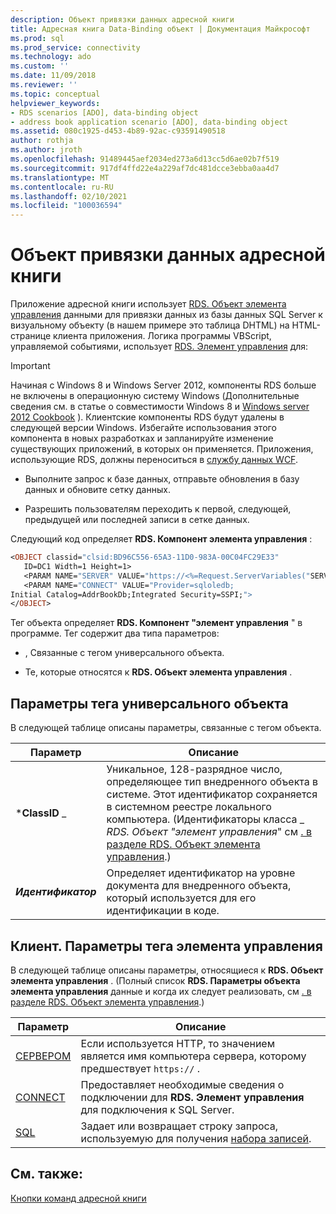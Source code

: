 ```yaml
---
description: Объект привязки данных адресной книги
title: Адресная книга Data-Binding объект | Документация Майкрософт
ms.prod: sql
ms.prod_service: connectivity
ms.technology: ado
ms.custom: ''
ms.date: 11/09/2018
ms.reviewer: ''
ms.topic: conceptual
helpviewer_keywords:
- RDS scenarios [ADO], data-binding object
- address book application scenario [ADO], data-binding object
ms.assetid: 080c1925-d453-4b89-92ac-c93591490518
author: rothja
ms.author: jroth
ms.openlocfilehash: 91489445aef2034ed273a6d13cc5d6ae02b7f519
ms.sourcegitcommit: 917df4ffd22e4a229af7dc481dcce3ebba0aa4d7
ms.translationtype: MT
ms.contentlocale: ru-RU
ms.lasthandoff: 02/10/2021
ms.locfileid: "100036594"
---
```

# <a name="address-book-data-binding-object"></a>Объект привязки данных адресной книги
Приложение адресной книги использует [RDS. Объект элемента управления](../../reference/rds-api/datacontrol-object-rds.md) данными для привязки данных из базы данных SQL Server к визуальному объекту (в нашем примере это таблица DHTML) на HTML-странице клиента приложения. Логика программы VBScript, управляемой событиями, использует [RDS. Элемент управления](../../reference/rds-api/datacontrol-object-rds.md) для:  
  
> [!IMPORTANT]
>  Начиная с Windows 8 и Windows Server 2012, компоненты RDS больше не включены в операционную систему Windows (Дополнительные сведения см. в статье о совместимости Windows 8 и [Windows server 2012 Cookbook](https://www.microsoft.com/download/details.aspx?id=27416) ). Клиентские компоненты RDS будут удалены в следующей версии Windows. Избегайте использования этого компонента в новых разработках и запланируйте изменение существующих приложений, в которых он применяется. Приложения, использующие RDS, должны переноситься в [службу данных WCF](/dotnet/framework/wcf/).  
  
-   Выполните запрос к базе данных, отправьте обновления в базу данных и обновите сетку данных.  
  
-   Разрешить пользователям переходить к первой, следующей, предыдущей или последней записи в сетке данных.  
  
 Следующий код определяет **RDS. Компонент элемента управления** :  
  
```vb
<OBJECT classid="clsid:BD96C556-65A3-11D0-983A-00C04FC29E33"  
   ID=DC1 Width=1 Height=1>  
   <PARAM NAME="SERVER" VALUE="https://<%=Request.ServerVariables("SERVER_NAME")%>">  
   <PARAM NAME="CONNECT" VALUE="Provider=sqloledb;  
Initial Catalog=AddrBookDb;Integrated Security=SSPI;">  
</OBJECT>  
```  
  
 Тег объекта определяет **RDS. Компонент "элемент управления** " в программе. Тег содержит два типа параметров:  
  
-   , Связанные с тегом универсального объекта.  
  
-   Те, которые относятся к **RDS. Объект элемента управления** .  
  
## <a name="generic-object-tag-parameters"></a>Параметры тега универсального объекта  
 В следующей таблице описаны параметры, связанные с тегом объекта.  
  
|Параметр|Описание|  
|---------------|-----------------|  
|***ClassID** _|Уникальное, 128-разрядное число, определяющее тип внедренного объекта в системе. Этот идентификатор сохраняется в системном реестре локального компьютера. (Идентификаторы класса _ *RDS. Объект "элемент управления*" см [. в разделе RDS. Объект элемента управления](../../reference/rds-api/datacontrol-object-rds.md).)|  
|***Идентификатор***|Определяет идентификатор на уровне документа для внедренного объекта, который используется для его идентификации в коде.|  
  
## <a name="rdsdatacontrol-tag-parameters"></a>Клиент. Параметры тега элемента управления  
 В следующей таблице описаны параметры, относящиеся к **RDS. Объект элемента управления** . (Полный список **RDS. Параметры объекта элемента управления** данные и когда их следует реализовать, см [. в разделе RDS. Объект элемента управления](../../reference/rds-api/datacontrol-object-rds.md).)  
  
|Параметр|Описание|  
|---------------|-----------------|  
|[СЕРВЕРОМ](../../reference/rds-api/server-property-rds.md)|Если используется HTTP, то значением является имя компьютера сервера, которому предшествует `https://` .|  
|[CONNECT](../../reference/rds-api/connect-property-rds.md)|Предоставляет необходимые сведения о подключении для **RDS. Элемент управления** для подключения к SQL Server.|  
|[SQL](../../reference/rds-api/sql-property.md)|Задает или возвращает строку запроса, используемую для получения [набора записей](../../reference/ado-api/recordset-object-ado.md).|  
  
## <a name="see-also"></a>См. также:  
 [Кнопки команд адресной книги](./address-book-command-buttons.md)